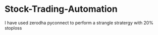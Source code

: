 # Stock-Trading-Automation
I have used zerodha pyconnect to perform a strangle stratergy with 20% stoploss
